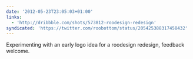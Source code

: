 ```yaml
---
date: '2012-05-23T23:05:03+01:00'
links:
  - 'http://dribbble.com/shots/573812-roodesign-redesign'
syndicated: 'https://twitter.com/roobottom/status/205425388317458432'
---
```

Experimenting with an early logo idea for a roodesign redesign, feedback welcome. 
